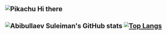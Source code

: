 ## ![Pikachu](https://raw.githubusercontent.com/iam4x/pokemongo-webspoof/refs/heads/master/pikachu.gif) Hi there
![Abibullaev Suleiman's GitHub stats](https://github-readme-stats.vercel.app/api?username=WhiteSun13&show_icons=true&theme=transparent)
[![Top Langs](https://github-readme-stats.vercel.app/api/top-langs/?username=WhiteSun13&layout=compact&theme=transparent)](https://github.com/anuraghazra/github-readme-stats)
---

<!--
**WhiteSun13/WhiteSun13** is a ✨ _special_ ✨ repository because its `README.md` (this file) appears on your GitHub profile.

Here are some ideas to get you started:

- 🔭 I’m currently working on ...
- 🌱 I’m currently learning ...
- 👯 I’m looking to collaborate on ...
- 🤔 I’m looking for help with ...
- 💬 Ask me about ...
- 📫 How to reach me: ...
- 😄 Pronouns: ...
- ⚡ Fun fact: ...
-->
